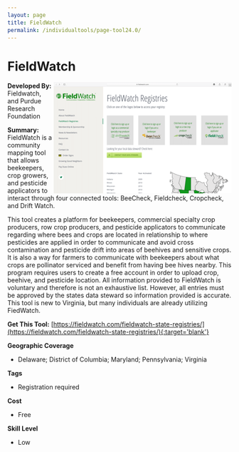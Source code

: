 ```yaml
---
layout: page
title: FieldWatch
permalink: /individualtools/page-tool24.0/
---
```

# FieldWatch

<img src="/images/scaled_250_400/TOOLID_24.0_ScreenCapture-1.png" style="max-height:250px;max-width:400;" align="right"/>

**Developed By:** Fieldwatch, and Purdue Research Foundation

**Summary:** FieldWatch is a community mapping tool that allows beekeepers, crop growers, and pesticide applicators to interact through four connected tools: BeeCheck, Fieldcheck, Cropcheck, and Drift Watch.  

This tool creates a platform for beekeepers, commercial specialty crop producers, row crop producers, and pesticide applicators to communicate regarding where bees and crops are located in relationship to where pesticides are applied in order to communicate and avoid cross contamination and pesticide drift into areas of beehives and sensitive crops. It is also a way for farmers to communicate with beekeepers about what crops are pollinator serviced and benefit from having bee hives nearby. This program requires users to create a free account in order to upload crop, beehive, and pesticide location. All information provided to FieldWatch is voluntary and therefore is not an exhaustive list. However, all entries must be approved by the states data steward so information provided is accurate. This tool is new to Virginia, but many individuals are already utilizing FiedWatch. 

**Get This Tool:** [https://fieldwatch.com/fieldwatch-state-registries/](https://fieldwatch.com/fieldwatch-state-registries/){:target='blank'}

**Geographic Coverage**

* Delaware; District of Columbia; Maryland; Pennsylvania; Virginia

**Tags**

*  Registration required

**Cost**

* Free

**Skill Level**

* Low
